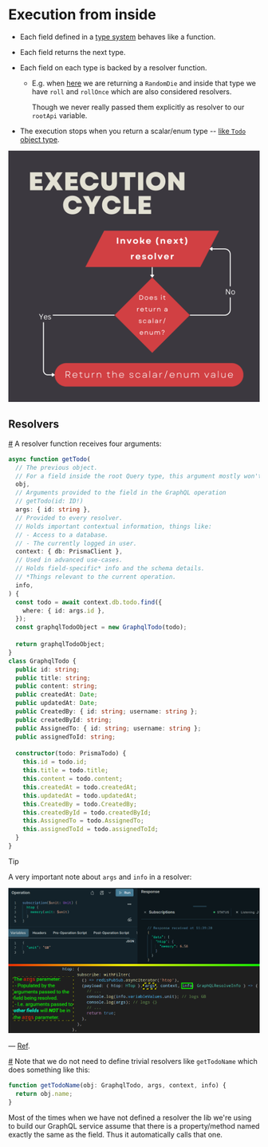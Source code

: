 # Execution from inside

- Each field defined in a [type system](./glossary.md#typeSystemDefinitionInGraphql) behaves like a function.
- Each field returns the next type.
- Each field on each type is backed by a resolver function.

  - E.g. when [here](https://github.com/kasir-barati/graphql/blob/63439cd4029023736636e039a1ddea2686b974b3/apps/scalar-types/src/main.ts#L30) we are returning a `RandomDie` and inside that type we have `roll` and `rollOnce` which are also considered resolvers.

    Though we never really passed them explicitly as resolver to our `rootApi` variable.

- The execution stops when you return a scalar/enum type -- [like `Todo` object type](https://github.com/kasir-barati/graphql/blob/63439cd4029023736636e039a1ddea2686b974b3/apps/todo-backend/src/schema.ts#L10-L20).

![Execution flowchart](./assets/execution-cycle.png)

## Resolvers

<a href="#fourArgumentsOfAnyResolverFunction" id="fourArgumentsOfAnyResolverFunction">#</a> A resolver function receives four arguments:

```ts
async function getTodo(
  // The previous object.
  // For a field inside the root Query type, this argument mostly won't be used.
  obj,
  // Arguments provided to the field in the GraphQL operation
  // getTodo(id: ID!)
  args: { id: string },
  // Provided to every resolver.
  // Holds important contextual information, things like:
  // - Access to a database.
  // - The currently logged in user.
  context: { db: PrismaClient },
  // Used in advanced use-cases.
  // Holds field-specific* info and the schema details.
  // *Things relevant to the current operation.
  info,
) {
  const todo = await context.db.todo.find({
    where: { id: args.id },
  });
  const graphqlTodoObject = new GraphqlTodo(todo);

  return graphqlTodoObject;
}
class GraphqlTodo {
  public id: string;
  public title: string;
  public content: string;
  public createdAt: Date;
  public updatedAt: Date;
  public CreatedBy: { id: string; username: string };
  public createdById: string;
  public AssignedTo: { id: string; username: string };
  public assignedToId: string;

  constructor(todo: PrismaTodo) {
    this.id = todo.id;
    this.title = todo.title;
    this.content = todo.content;
    this.createdAt = todo.createdAt;
    this.updatedAt = todo.updatedAt;
    this.CreatedBy = todo.CreatedBy;
    this.createdById = todo.createdById;
    this.AssignedTo = todo.AssignedTo;
    this.assignedToId = todo.assignedToId;
  }
}
```

> [!TIP]
>
> A very important note about `args` and `info` in a resolver:
>
> ![The args parameter is populated by the arguments passed to the field being resolved -- any arguments passed to other fields will not be included in the args parameter.](./assets/args-info-and-variables.png)
>
> &mdash; [Ref](https://stackoverflow.com/a/55716584/8784518).

<a href="trivialResolvers">#</a> Note that we do not need to define trivial resolvers like `getTodoName` which does something like this:

```ts
function getTodoName(obj: GraphqlTodo, args, context, info) {
  return obj.name;
}
```

Most of the times when we have not defined a resolver the lib we're using to build our GraphQL service assume that there is a property/method named exactly the same as the field. Thus it automatically calls that one.
